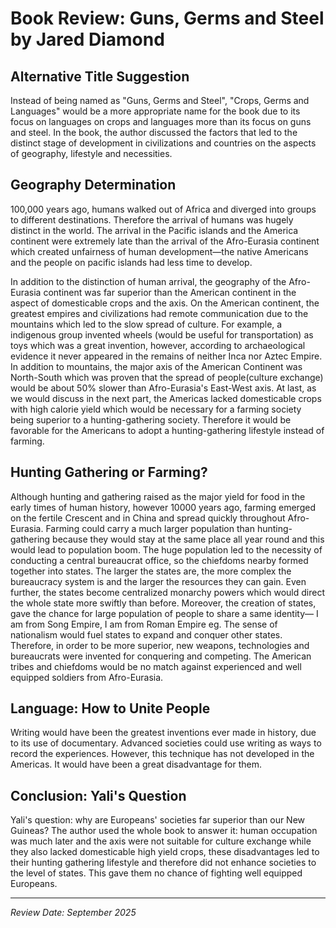 # Book Review: Guns, Germs and Steel by Jared Diamond

## Alternative Title Suggestion
Instead of being named as "Guns, Germs and Steel", "Crops, Germs and Languages" would be a more appropriate name for the book due to its focus on languages on crops and languages more than its focus on guns and steel. In the book, the author discussed the factors that led to the distinct stage of development in civilizations and countries on the aspects of geography, lifestyle and necessities.

## Geography Determination

100,000 years ago, humans walked out of Africa and diverged into groups to different destinations. Therefore the arrival of humans was hugely distinct in the world. The arrival in the Pacific islands and the America continent were extremely late than the arrival of the Afro-Eurasia continent which created unfairness of human development—the native Americans and the people on pacific islands had less time to develop.

In addition to the distinction of human arrival, the geography of the Afro-Eurasia continent was far superior than the American continent in the aspect of domesticable crops and the axis. On the American continent, the greatest empires and civilizations had remote communication due to the mountains which led to the slow spread of culture. For example, a indigenous group invented wheels (would be useful for transportation) as toys which was a great invention, however, according to archaeological evidence it never appeared in the remains of neither Inca nor Aztec Empire. In addition to mountains, the major axis of the American Continent was North-South which was proven that the spread of people(culture exchange) would be about 50% slower than Afro-Eurasia's East-West axis. At last, as we would discuss in the next part, the Americas lacked domesticable crops with high calorie yield which would be necessary for a farming society being superior to a hunting-gathering society. Therefore it would be favorable for the Americans to adopt a hunting-gathering lifestyle instead of farming.

## Hunting Gathering or Farming?

Although hunting and gathering raised as the major yield for food in the early times of human history, however 10000 years ago, farming emerged on the fertile Crescent and in China and spread quickly throughout Afro-Eurasia. Farming could carry a much larger population than hunting-gathering because they would stay at the same place all year round and this would lead to population boom. The huge population led to the necessity of conducting a central bureaucrat office, so the chiefdoms nearby formed together into states. The larger the states are, the more complex the bureaucracy system is and the larger the resources they can gain. Even further, the states become centralized monarchy powers which would direct the whole state more swiftly than before. Moreover, the creation of states, gave the chance for large population of people to share a same identity— I am from Song Empire, I am from Roman Empire eg. The sense of nationalism would fuel states to expand and conquer other states. Therefore, in order to be more superior, new weapons, technologies and bureaucrats were invented for conquering and competing. The American tribes and chiefdoms would be no match against experienced and well equipped soldiers from Afro-Eurasia.

## Language: How to Unite People

Writing would have been the greatest inventions ever made in history, due to its use of documentary. Advanced societies could use writing as ways to record the experiences. However, this technique has not developed in the Americas. It would have been a great disadvantage for them.

## Conclusion: Yali's Question

Yali's question: why are Europeans' societies far superior than our New Guineas? The author used the whole book to answer it: human occupation was much later and the axis were not suitable for culture exchange while they also lacked domesticable high yield crops, these disadvantages led to their hunting gathering lifestyle and therefore did not enhance societies to the level of states. This gave them no chance of fighting well equipped Europeans.

---

*Review Date: September 2025*